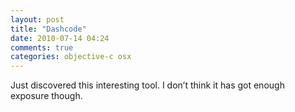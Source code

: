 ```yaml
---
layout: post
title: "Dashcode"
date: 2010-07-14 04:24
comments: true
categories: objective-c osx
---
```


Just discovered this interesting tool. I don’t think it has got enough exposure though.

